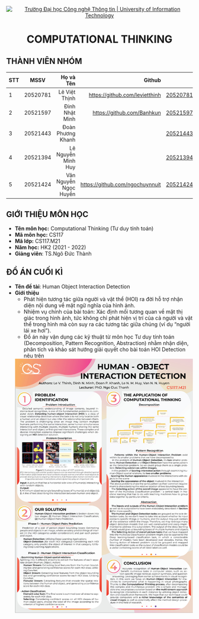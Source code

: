 <!-- Banner -->
<p align="center">
  <a href="https://www.uit.edu.vn/" title="Trường Đại học Công nghệ Thông tin" style="border: none;">
    <img src="https://i.imgur.com/WmMnSRt.png" alt="Trường Đại học Công nghệ Thông tin | University of Information Technology">
  </a>
</p>

<h1 align="center"><b>COMPUTATIONAL THINKING</b></h>

## THÀNH VIÊN NHÓM

| STT    | MSSV          | Họ và Tên              | Github                                               | Email                   |
| ------ |:-------------:| ----------------------:|-----------------------------------------------------:|-------------------------:
| 1      | 20520781      | Lê Việt Thịnh          |     https://github.com/levietthinh                                           |20520781@gm.uit.edu.vn   |
| 2      | 20521597      | Đinh Nhật Minh         |https://github.com/Banhkun	                        |20521597@gm.uit.edu.vn   |
| 3      | 20521443      | Đoàn Phương Khanh ||20521443@gm.uit.edu.vn   |
| 4      | 20521394     | Lê Nguyễn Minh Huy ||20521394@gm.uit.edu.vn   |
| 5      | 20521424      | Văn Nguyễn Ngọc Huyền |https://github.com/ngochuynnuit |20521424@gm.uit.edu.vn   |



## GIỚI THIỆU MÔN HỌC

-   **Tên môn học:** Computational Thinking (Tư duy tính toán)
-   **Mã môn học:** CS117
-   **Mã lớp:** CS117.M21
-   **Năm học:** HK2 (2021 - 2022)
-   **Giảng viên**: TS.Ngô Đức Thành

## ĐỒ ÁN CUỐI KÌ

-   **Tên đề tài**: Human Object Interaction Detection
-   **Giới thiệu**
    -   Phát hiện tương tác giữa người và vật thể (HOI) ra đời hỗ trợ nhận diện nội dung về mặt ngữ nghĩa của hình ảnh.
    -   Nhiệm vụ chính của bài toán: Xác định mối tương quan về mặt thị giác trong hình ảnh, tức không chỉ phát hiện vị trí của cả người và vật thể trong hình mà còn suy ra các tương tác giữa chúng (ví dụ “người lái xe hơi”).
    -   Đồ án này vận dụng các kỹ thuật từ môn học Tư duy tính toán (Decomposition, Pattern Recognition, Abstraction) nhằm nhận diện, phân tích và khảo sát hướng giải quyết cho bài toán HOI Detection nêu trên
    </h3>
    <img align="center" src="./Poster_Fullsize.jpg">
